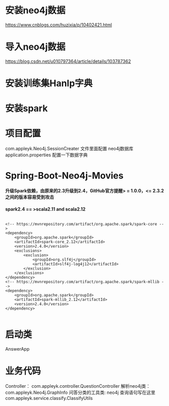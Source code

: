 # 安装neo4j数据
https://www.cnblogs.com/huzixia/p/10402421.html

# 导入neo4j数据
https://blog.csdn.net/u010797364/article/details/103787362

# 安装训练集Hanlp字典

# 安装spark

# 项目配置
com.appleyk.Neo4j.SessionCreater 文件里面配置 neo4j数据库
application.properties 配置一下数据字典

# Spring-Boot-Neo4j-Movies

#### 升级Spark依赖，由原来的2.3升级到2.4，GitHub官方提醒> = 1.0.0，<= 2.3.2之间的版本容易受到攻击
#### spark2.4  == >scala2.11 and scala2.12


```text

<!-- https://mvnrepository.com/artifact/org.apache.spark/spark-core -->
<dependency>
	<groupId>org.apache.spark</groupId>
	<artifactId>spark-core_2.12</artifactId>
	<version>2.4.0</version>
	<exclusions>
		<exclusion>
			<groupId>org.slf4j</groupId>
			<artifactId>slf4j-log4j12</artifactId>
		</exclusion>
	</exclusions>
</dependency>
<!-- https://mvnrepository.com/artifact/org.apache.spark/spark-mllib -->
<dependency>
	<groupId>org.apache.spark</groupId>
	<artifactId>spark-mllib_2.12</artifactId>
	<version>2.4.0</version>
</dependency>


```
# 启动类
AnswerApp

# 业务代码
Controller：
com.appleyk.controller.QuestionController
解析neo4j类：
com.appleyk.Neo4j.GraphInfo
问答分类的工具类:
neo4j 查询语句写在这里
com.appleyk.service.classify.ClassifyUtils

